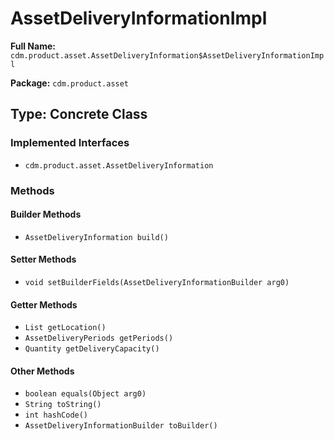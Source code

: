 # AssetDeliveryInformationImpl

**Full Name:** `cdm.product.asset.AssetDeliveryInformation$AssetDeliveryInformationImpl`

**Package:** `cdm.product.asset`

## Type: Concrete Class

### Implemented Interfaces

- `cdm.product.asset.AssetDeliveryInformation`

### Methods

#### Builder Methods

- `AssetDeliveryInformation build()`

#### Setter Methods

- `void setBuilderFields(AssetDeliveryInformationBuilder arg0)`

#### Getter Methods

- `List getLocation()`
- `AssetDeliveryPeriods getPeriods()`
- `Quantity getDeliveryCapacity()`

#### Other Methods

- `boolean equals(Object arg0)`
- `String toString()`
- `int hashCode()`
- `AssetDeliveryInformationBuilder toBuilder()`

